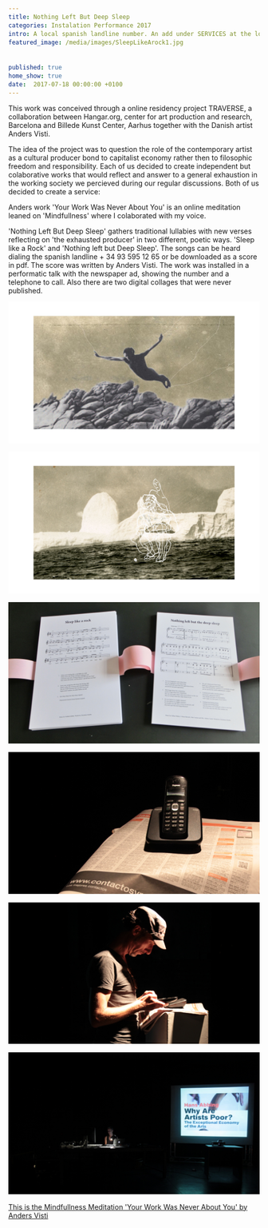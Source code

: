 ```yaml
---
title: Nothing Left But Deep Sleep
categories: Instalation Performance 2017
intro: A local spanish landline number. An add under SERVICES at the local newspaper. These are the traces of 2 lullybies texted, performed and registered for public use. 
featured_image: /media/images/SleepLikeArock1.jpg


published: true
home_show: true
date:  2017-07-18 00:00:00 +0100
---
```


This work was conceived through a online residency project TRAVERSE, a collaboration between Hangar.org, center for art production and research, Barcelona and Billede Kunst Center, Aarhus together with the Danish artist Anders Visti. 

The idea of the project was to question the role of the contemporary artist as a cultural producer bond to capitalist economy rather then to filosophic freedom and responsibility. Each of us decided to create independent but colaborative works that would reflect and answer to a general exhaustion in the working society we percieved during our regular discussions. Both of us decided to create a service:

Anders work 'Your Work Was Never About You' is an online meditation leaned on 'Mindfullness' where I colaborated with my voice.

'Nothing Left But Deep Sleep' gathers traditional lullabies with new verses reflecting on 'the exhausted producer' in two different, poetic ways. 'Sleep like a Rock' and 'Nothing left but Deep Sleep'. The songs can be heard dialing the spanish landline + 34 93 595 12 65 or be downloaded as a score in pdf. The score was written by Anders Visti.
The work was installed in a performatic talk with the newspaper ad, showing the number and a telephone to call. Also there are two digital collages that were never published.

![image](/media/images/SleepLikeArockCollage.jpg)

![image](/media/images/SleepLikeArockCollage2.jpg)


![image](/media/images/SleepLikeArock2.jpg)


![image](/media/images/SleepLikeArock3.jpg)


![image](/media/images/SleepLikeArock4.jpg)


![image](/media/images/SleepLikeArock5.jpg)


[This is the Mindfullness Meditation 'Your Work Was Never About You' by Anders Visti ](https://traverse.andersvisti.dk/)   